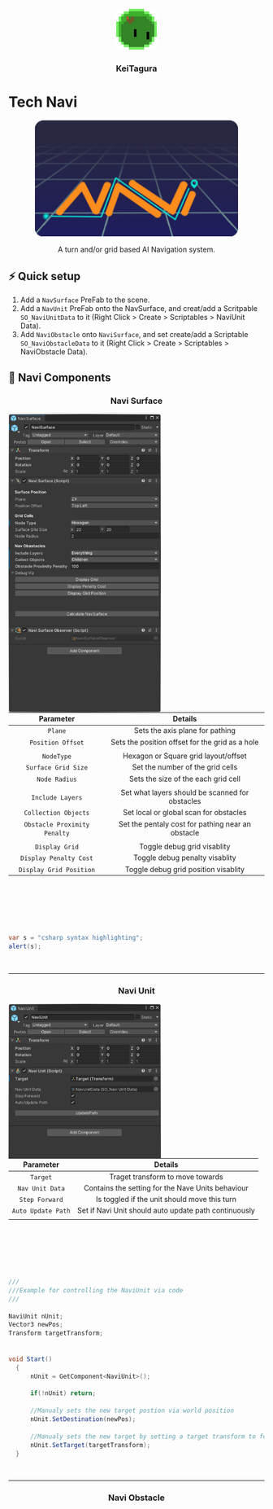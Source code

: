 <div id="header" align="center">
  <img src="https://github.com/KeiTagura/Navi_Tech/blob/main/Art/MonSli.gif" width="82"/>
  <h3 align="center">KeiTagura</h3>
</div>

<h1>
  Tech Navi
</h1>



<div align="center">
  <img src="https://github.com/KeiTagura/Navi_Tech/blob/main/Art/Navi.png" width="400" />
</div>

<p align="center">
  A turn and/or grid based AI Navigation system.
</p>


## ⚡ Quick setup

1. Add a `NavSurface` PreFab to the scene.
2. Add a `NavUnit` PreFab onto the NavSurface, and creat/add a Scritpable `SO_NaviUnitData` to it (Right Click > Create > Scriptables > NaviUnit Data).
3. Add `NaviObstacle` onto `NaviSurface`, and set create/add a Scriptable `SO_NaviObstacleData` to it (Right Click > Create > Scriptables > NaviObstacle Data).



## 🔧 Navi Components


<div id="header" align="center">
  <h3 align="center">Navi Surface</h3>
</div>



<div align="center">
  <img align="left" src="https://github.com/KeiTagura/Navi_Tech/blob/main/Inspector_NaviSurface.png" width="300" />

  <div align="left">

  |         Parameter          |                    Details                      |
  | :------------------------: | :---------------------------------------------: |
  |          `Plane`           |         Sets the axis plane for pathing         |
  |     `Position Offset`      |Sets the position offset for the grid as a hole  |
  |                            |                                                 |
  |        `NodeType`          |    Hexagon or Square grid layout/offset         |
  |    `Surface Grid Size`     |       Set the number of the grid cells          |
  |       `Node Radius`        |     Sets the size of the each grid cell         |
  |                            |                                                 |
  |      `Include Layers`      |Set what layers should be scanned for obstacles  |
  |    `Collection Objects`    |     Set local or global scan for obstacles      |
  |`Obstacle Proximity Penalty`|Set the pentaly cost for pathing near an obstacle|
  |                            |                                                 |
  |      `Display Grid`        |          Toggle debug grid visablity            |
  |  `Display Penalty Cost`    |         Toggle debug penalty visablity          |
  |  `Display Grid Position`   |      Toggle debug grid position visablity       |


  </div>
</div>

</br>
</br>
</br>
</br>
</br>

```csharp
var s = "csharp syntax highlighting";
alert(s);
```
</br>

***
<div id="header" align="center">
  <h3 align="center">Navi Unit</h3>
</div>



<div align="center">
  <img align="left" src="https://github.com/KeiTagura/Navi_Tech/blob/main/Inspector_NaviUnit.png" width="300" />

  <div align="left">

  |         Parameter          |                    Details                          |
  | :------------------------: | :-------------------------------------------------: |
  |          `Target`          |           Traget transform to move towards          |
  |       `Nav Unit Data`      |  Contains the setting for the Nave Units behaviour  |
  |        `Step Forward`      |  Is toggled if the unit should move this turn       |
  |      `Auto Update Path`    |Set if Navi Unit should auto update path continuously|
  |                            |                                                     |


  </div>
</div>

</br>
</br>
</br>
</br>
</br>

```csharp
///
///Example for controlling the NaviUnit via code
///

NaviUnit nUnit;
Vector3 newPos;
Transform targetTransform;


void Start()
  {
      nUnit = GetComponent<NaviUnit>();

      if(!nUnit) return;

      //Manualy sets the new target postion via world position
      nUnit.SetDestination(newPos);
      
      //Manualy sets the new target by setting a target transform to follow
      nUnit.SetTarget(targetTransform);
  }


```

</br>

***
<div id="header" align="center">
  <h3 align="center">Navi Obstacle</h3>
</div>
